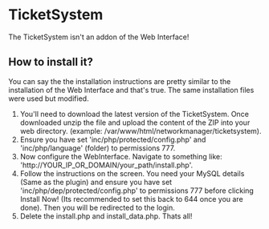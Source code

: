 # TicketSystem

The TicketSystem isn't an addon of the Web Interface!

## How to install it?

You can say the the installation instructions are pretty similar to the installation of the Web Interface and that's true. The same installation files were used but modified.

1. You'll need to download the latest version of the TicketSystem. Once downloaded unzip the file and upload the content of the ZIP into your web directory. \(example: /var/www/html/networkmanager/ticketsystem\).
2. Ensure you have set 'inc/php/protected/config.php' and 'inc/php/language' \(folder\) to permissions 777.
3. Now configure the WebInterface. Navigate to something like: 'http://YOUR\_IP\_OR\_DOMAIN/your\_path/install.php'.
4. Follow the instructions on the screen. You need your MySQL details \(Same as the plugin\) and ensure you have set 'inc/php/dep/protected/config.php' to permissions 777 before clicking Install Now! \(Its recommended to set this back to 644 once you are done\). Then you will be redirected to the login.
5. Delete the install.php and install\_data.php. Thats all!


